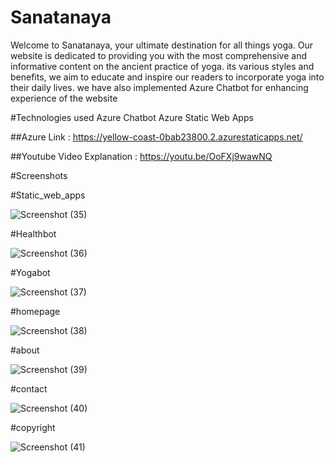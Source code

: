 # Sanatanaya
Welcome to Sanatanaya, your ultimate destination for all things yoga. Our website is dedicated to providing you with the most comprehensive and informative content on the ancient practice of yoga. its various styles and benefits, we aim to educate and inspire our readers to incorporate yoga into their daily lives. we have also implemented Azure Chatbot for enhancing experience of the website

#Technologies used
Azure Chatbot
Azure Static Web Apps

##Azure Link : https://yellow-coast-0bab23800.2.azurestaticapps.net/


##Youtube Video Explanation : https://youtu.be/OoFXj9wawNQ

#Screenshots

#Static_web_apps

![Screenshot (35)](https://user-images.githubusercontent.com/77037123/214094568-32468029-0c07-41b0-9934-f61eed9a2e48.png)

#Healthbot

![Screenshot (36)](https://user-images.githubusercontent.com/77037123/214094707-bcc8678d-16e1-40c4-a523-74d227fe6e02.png)

#Yogabot

![Screenshot (37)](https://user-images.githubusercontent.com/77037123/214094938-8be927ff-165f-46c7-ae67-643182c1dfa3.png)

#homepage

![Screenshot (38)](https://user-images.githubusercontent.com/77037123/214095027-83d5010d-fe2a-43c0-8d1e-3231dfa94e4b.png)

#about

![Screenshot (39)](https://user-images.githubusercontent.com/77037123/214095183-8594d8c7-c001-48b2-9ab3-a38768aae0ff.png)

#contact

![Screenshot (40)](https://user-images.githubusercontent.com/77037123/214095339-1c477e52-c4e3-493b-9d03-ce05e6c63182.png)

#copyright

![Screenshot (41)](https://user-images.githubusercontent.com/77037123/214095719-e218607e-f156-42ce-a51e-def9fb73dcb9.png)




